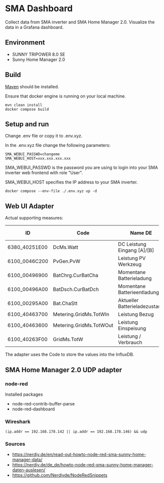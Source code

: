 # SMA Dashboard

Collect data from SMA inverter and SMA Home Manager 2.0. Visualize the data in a Grafana dashboard.

## Environment

- SUNNY TRIPOWER 8.0 SE
- Sunny Home Manager 2.0

## Build

[Maven](https://maven.apache.org/) should be installed.

Ensure that docker engine is running on your local machine.

    mvn clean install
    docker compose build

## Setup and run

Change .env file or copy it to .env.xyz.

In the .env.xyz file change the following parameters:

    SMA_WEBUI_PASSWD=changeme
    SMA_WEBUI_HOST=xxx.xxx.xxx.xxx

SMA_WEBUI_PASSWD is the password you are using to login into your SMA inverter web frontend with role "User".

SMA_WEBUI_HOST specifies the IP address to your SMA inverter.

    docker compose --env-file ./.env.xyz up -d 

## Web UI Adapter

Actual supporting measures:

| ID            | Code                    | Name DE                       | Name EN |
|---------------|-------------------------|-------------------------------|---------|
| 6380_40251E00 | DcMs.Watt               | DC Leistung Eingang [A]/[B]   |         |
| 6100_0046C200 | PvGen.PvW               | Leistung PV Werkzeug          |         |
| 6100_00496900 | BatChrg.CurBatCha       | Momentane Batterieladung      |         |
| 6100_00496A00 | BatDsch.CurBatDch       | Momentane Batterieentladung   |         |
| 6100_00295A00 | Bat.ChaStt              | Aktueller Batterieladezustand |         |
| 6100_40463700 | Metering.GridMs.TotWIn  | Leistung Bezug                |         |
| 6100_40463600 | Metering.GridMs.TotWOut | Leistung Einspeisung          |         |
| 6100_40263F00 | GridMs.TotW             | Leistung / Verbrauch          |         |

The adapter uses the Code to store the values into the InfluxDB.

## SMA Home Manager 2.0 UDP adapter

### node-red

Installed packages

* node-red-contrib-buffer-parse
* node-red-dashboard

### Wireshark

    (ip.addr == 192.168.178.142 || ip.addr == 192.168.178.146) && udp

### Sources

* https://nerdiy.de/en/read-out-howto-node-red-sma-sunny-home-manager-data/
* https://nerdiy.de/de_de/howto-node-red-sma-sunny-home-manager-daten-auslesen/
* https://github.com/Nerdiyde/NodeRedSnippets